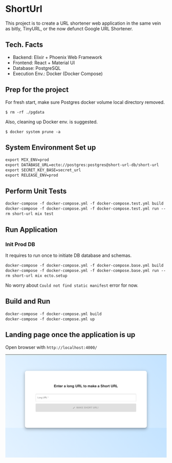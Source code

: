 # ShortUrl

This project is to create a URL shortener web application in the same vein as bitly, TinyURL, or the now defunct Google URL Shortener.


## Tech. Facts

- Backend: Elixir + Phoenix Web Framework
- Frontend: React + Material UI
- Database: PostgreSQL
- Execution Env.: Docker (Docker Compose) 


## Prep for the project

For fresh start, make sure Postgres docker volume local directory removed.

```
$ rm -rf ./pgdata
```

Also, cleaning up Docker env. is suggested.
```
$ docker system prune -a
```

## System Environment Set up

```
export MIX_ENV=prod 
export DATABASE_URL=ecto://postgres:postgres@short-url-db/short-url 
export SECRET_KEY_BASE=secret_url  
export RELEASE_ENV=prod
```

## Perform Unit Tests

```
docker-compose -f docker-compose.yml -f docker-compose.test.yml build
docker-compose -f docker-compose.yml -f docker-compose.test.yml run --rm short-url mix test
```

## Run Application


### Init Prod DB

It requires to run once to initiate DB database and schemas. 

```
docker-compose -f docker-compose.yml -f docker-compose.base.yml build
docker-compose -f docker-compose.yml -f docker-compose.base.yml run --rm short-url mix ecto.setup
```
No worry about `Could not find static manifest` error for now.

## Build and Run

```
docker-compose -f docker-compose.yml build
docker-compose -f docker-compose.yml up
```

## Landing page once the application is up

Open browser with `http://localhost:4000/`

![alt tag](./landing-screen.png)
